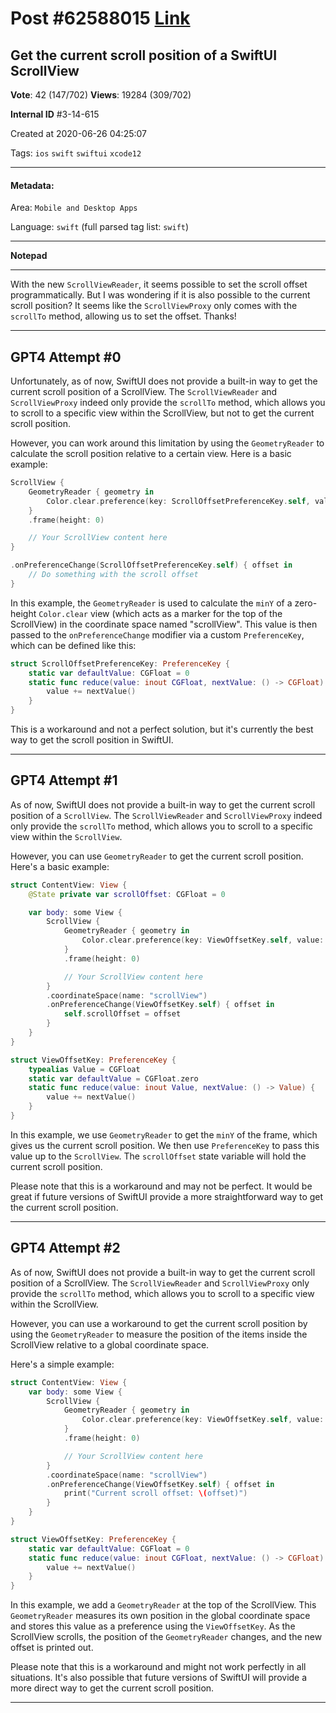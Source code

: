
# Post \#62588015 [Link](https://stackoverflow.com/questions/62588015/)

## Get the current scroll position of a SwiftUI ScrollView

**Vote**: 42 (147/702) **Views**: 19284 (309/702) 

**Internal ID** \#3-14-615

Created at 2020-06-26 04:25:07

Tags: `ios` `swift` `swiftui` `xcode12`

----------

#### Metadata:

Area: `Mobile and Desktop Apps`

Language: `swift` (full parsed tag list: `swift`)

----------

**Notepad**


----------

With the new `ScrollViewReader`, it seems possible to set the scroll offset programmatically.
But I was wondering if it is also possible to  the current scroll position?
It seems like the `ScrollViewProxy` only comes with the `scrollTo` method, allowing us to set the offset.
Thanks!


----------
        
## GPT4 Attempt \#0

Unfortunately, as of now, SwiftUI does not provide a built-in way to get the current scroll position of a ScrollView. The `ScrollViewReader` and `ScrollViewProxy` indeed only provide the `scrollTo` method, which allows you to scroll to a specific view within the ScrollView, but not to get the current scroll position.

However, you can work around this limitation by using the `GeometryReader` to calculate the scroll position relative to a certain view. Here is a basic example:

```swift
ScrollView {
    GeometryReader { geometry in
        Color.clear.preference(key: ScrollOffsetPreferenceKey.self, value: geometry.frame(in: .named("scrollView")).minY)
    }
    .frame(height: 0)

    // Your ScrollView content here
}

.onPreferenceChange(ScrollOffsetPreferenceKey.self) { offset in
    // Do something with the scroll offset
}
```

In this example, the `GeometryReader` is used to calculate the `minY` of a zero-height `Color.clear` view (which acts as a marker for the top of the ScrollView) in the coordinate space named "scrollView". This value is then passed to the `onPreferenceChange` modifier via a custom `PreferenceKey`, which can be defined like this:

```swift
struct ScrollOffsetPreferenceKey: PreferenceKey {
    static var defaultValue: CGFloat = 0
    static func reduce(value: inout CGFloat, nextValue: () -> CGFloat) {
        value += nextValue()
    }
}
```

This is a workaround and not a perfect solution, but it's currently the best way to get the scroll position in SwiftUI.

--------

## GPT4 Attempt \#1

As of now, SwiftUI does not provide a built-in way to get the current scroll position of a `ScrollView`. The `ScrollViewReader` and `ScrollViewProxy` indeed only provide the `scrollTo` method, which allows you to scroll to a specific view within the `ScrollView`.

However, you can use `GeometryReader` to get the current scroll position. Here's a basic example:

```swift
struct ContentView: View {
    @State private var scrollOffset: CGFloat = 0

    var body: some View {
        ScrollView {
            GeometryReader { geometry in
                Color.clear.preference(key: ViewOffsetKey.self, value: geometry.frame(in: .named("scrollView")).minY)
            }
            .frame(height: 0)

            // Your ScrollView content here
        }
        .coordinateSpace(name: "scrollView")
        .onPreferenceChange(ViewOffsetKey.self) { offset in
            self.scrollOffset = offset
        }
    }
}

struct ViewOffsetKey: PreferenceKey {
    typealias Value = CGFloat
    static var defaultValue = CGFloat.zero
    static func reduce(value: inout Value, nextValue: () -> Value) {
        value += nextValue()
    }
}
```

In this example, we use `GeometryReader` to get the `minY` of the frame, which gives us the current scroll position. We then use `PreferenceKey` to pass this value up to the `ScrollView`. The `scrollOffset` state variable will hold the current scroll position.

Please note that this is a workaround and may not be perfect. It would be great if future versions of SwiftUI provide a more straightforward way to get the current scroll position.

--------

## GPT4 Attempt \#2

As of now, SwiftUI does not provide a built-in way to get the current scroll position of a ScrollView. The `ScrollViewReader` and `ScrollViewProxy` only provide the `scrollTo` method, which allows you to scroll to a specific view within the ScrollView.

However, you can use a workaround to get the current scroll position by using the `GeometryReader` to measure the position of the items inside the ScrollView relative to a global coordinate space.

Here's a simple example:

```swift
struct ContentView: View {
    var body: some View {
        ScrollView {
            GeometryReader { geometry in
                Color.clear.preference(key: ViewOffsetKey.self, value: geometry.frame(in: .global).minY)
            }
            .frame(height: 0)

            // Your ScrollView content here
        }
        .coordinateSpace(name: "scrollView")
        .onPreferenceChange(ViewOffsetKey.self) { offset in
            print("Current scroll offset: \(offset)")
        }
    }
}

struct ViewOffsetKey: PreferenceKey {
    static var defaultValue: CGFloat = 0
    static func reduce(value: inout CGFloat, nextValue: () -> CGFloat) {
        value += nextValue()
    }
}
```

In this example, we add a `GeometryReader` at the top of the ScrollView. This `GeometryReader` measures its own position in the global coordinate space and stores this value as a preference using the `ViewOffsetKey`. As the ScrollView scrolls, the position of the `GeometryReader` changes, and the new offset is printed out.

Please note that this is a workaround and might not work perfectly in all situations. It's also possible that future versions of SwiftUI will provide a more direct way to get the current scroll position.

--------
